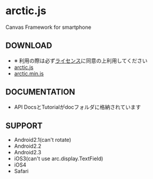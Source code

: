 arctic.js
======

Canvas Framework for smartphone


DOWNLOAD
-----------
- ※ 利用の際は必ず[ライセンス](https://github.com/DeNADev/Arctic.js/master/licence.txt)に同意の上利用してください
- [arctic.js](https://raw.github.com/DeNADev/Arctic.js/master/arctic.js)
- [arctic.min.js](https://raw.github.com/DeNADev/Arctic.js/master/arctic.min.js)


DOCUMENTATION
-----------
- API DocsとTutorialがdocフォルダに格納されています

SUPPORT
-----------
- Android2.1(can't rotate)
- Android2.2
- Android2.3
- iOS3(can't use arc.display.TextField)
- iOS4
- Safari
